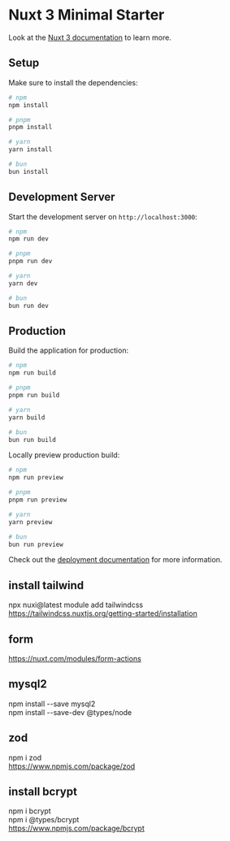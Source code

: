 # Nuxt 3 Minimal Starter

Look at the [Nuxt 3 documentation](https://nuxt.com/docs/getting-started/introduction) to learn more.

## Setup

Make sure to install the dependencies:

```bash
# npm
npm install

# pnpm
pnpm install

# yarn
yarn install

# bun
bun install
```

## Development Server

Start the development server on `http://localhost:3000`:

```bash
# npm
npm run dev

# pnpm
pnpm run dev

# yarn
yarn dev

# bun
bun run dev
```

## Production

Build the application for production:

```bash
# npm
npm run build

# pnpm
pnpm run build

# yarn
yarn build

# bun
bun run build
```

Locally preview production build:

```bash
# npm
npm run preview

# pnpm
pnpm run preview

# yarn
yarn preview

# bun
bun run preview
```

Check out the [deployment documentation](https://nuxt.com/docs/getting-started/deployment) for more information.

## install tailwind  
npx nuxi@latest module add tailwindcss  
https://tailwindcss.nuxtjs.org/getting-started/installation  

## form
https://nuxt.com/modules/form-actions  

## mysql2
npm install --save mysql2  
npm install --save-dev @types/node  

## zod  
npm i zod  
https://www.npmjs.com/package/zod  

## install bcrypt  
npm i bcrypt  
npm i @types/bcrypt  
https://www.npmjs.com/package/bcrypt  